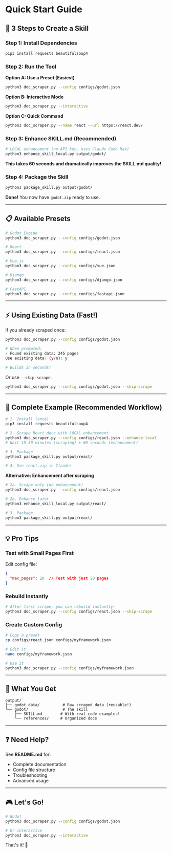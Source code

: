 # Quick Start Guide

## 🚀 3 Steps to Create a Skill

### Step 1: Install Dependencies

```bash
pip3 install requests beautifulsoup4
```

### Step 2: Run the Tool

**Option A: Use a Preset (Easiest)**
```bash
python3 doc_scraper.py --config configs/godot.json
```

**Option B: Interactive Mode**
```bash
python3 doc_scraper.py --interactive
```

**Option C: Quick Command**
```bash
python3 doc_scraper.py --name react --url https://react.dev/
```

### Step 3: Enhance SKILL.md (Recommended)

```bash
# LOCAL enhancement (no API key, uses Claude Code Max)
python3 enhance_skill_local.py output/godot/
```

**This takes 60 seconds and dramatically improves the SKILL.md quality!**

### Step 4: Package the Skill

```bash
python3 package_skill.py output/godot/
```

**Done!** You now have `godot.zip` ready to use.

---

## 📋 Available Presets

```bash
# Godot Engine
python3 doc_scraper.py --config configs/godot.json

# React
python3 doc_scraper.py --config configs/react.json

# Vue.js
python3 doc_scraper.py --config configs/vue.json

# Django
python3 doc_scraper.py --config configs/django.json

# FastAPI
python3 doc_scraper.py --config configs/fastapi.json
```

---

## ⚡ Using Existing Data (Fast!)

If you already scraped once:

```bash
python3 doc_scraper.py --config configs/godot.json

# When prompted:
✓ Found existing data: 245 pages
Use existing data? (y/n): y

# Builds in seconds!
```

Or use `--skip-scrape`:
```bash
python3 doc_scraper.py --config configs/godot.json --skip-scrape
```

---

## 🎯 Complete Example (Recommended Workflow)

```bash
# 1. Install (once)
pip3 install requests beautifulsoup4

# 2. Scrape React docs with LOCAL enhancement
python3 doc_scraper.py --config configs/react.json --enhance-local
# Wait 15-30 minutes (scraping) + 60 seconds (enhancement)

# 3. Package
python3 package_skill.py output/react/

# 4. Use react.zip in Claude!
```

**Alternative: Enhancement after scraping**
```bash
# 2a. Scrape only (no enhancement)
python3 doc_scraper.py --config configs/react.json

# 2b. Enhance later
python3 enhance_skill_local.py output/react/

# 3. Package
python3 package_skill.py output/react/
```

---

## 💡 Pro Tips

### Test with Small Pages First
Edit config file:
```json
{
  "max_pages": 20  // Test with just 20 pages
}
```

### Rebuild Instantly
```bash
# After first scrape, you can rebuild instantly:
python3 doc_scraper.py --config configs/react.json --skip-scrape
```

### Create Custom Config
```bash
# Copy a preset
cp configs/react.json configs/myframework.json

# Edit it
nano configs/myframework.json

# Use it
python3 doc_scraper.py --config configs/myframework.json
```

---

## 📁 What You Get

```
output/
├── godot_data/          # Raw scraped data (reusable!)
└── godot/               # The skill
    ├── SKILL.md        # With real code examples!
    └── references/     # Organized docs
```

---

## ❓ Need Help?

See **README.md** for:
- Complete documentation
- Config file structure
- Troubleshooting
- Advanced usage

---

## 🎮 Let's Go!

```bash
# Godot
python3 doc_scraper.py --config configs/godot.json

# Or interactive
python3 doc_scraper.py --interactive
```

That's it! 🚀
